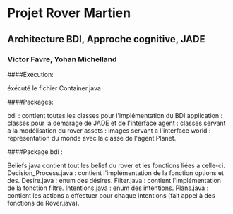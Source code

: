 # Projet Rover Martien
## Architecture BDI, Approche cognitive, JADE
### Victor Favre, Yohan Michelland

####Exécution:

éxécuté le fichier Container.java 


####Packages:

bdi : contient toutes les classes pour l'implémentation du BDI
application : classes pour la démarage de JADE et de l'interface
agent : classes servant a la modélisation du rover
assets : images servant a l'interface
world : représentation du monde avec la classe de l'agent Planet.


####Package.bdi :

Beliefs.java contient tout les belief du rover et les fonctions liées a celle-ci.
Decision_Process.java : contient l'implémentation de la fonction options et des.
Desire.java : enum des désires.
Filter.java : contient l'implémentation de la fonction filtre.
Intentions.java : enum des intentions.
Plans.java : contient les actions a effectuer pour chaque intentions (fait appel à des fonctions de Rover.java).